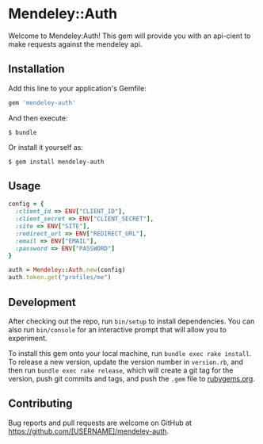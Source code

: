 # Mendeley::Auth

Welcome to Mendeley:Auth! This gem will provide you with an api-cient to make requests against the mendeley api.

## Installation

Add this line to your application's Gemfile:

```ruby
gem 'mendeley-auth'
```

And then execute:

    $ bundle

Or install it yourself as:

    $ gem install mendeley-auth

## Usage

```ruby
config = {
  :client_id => ENV["CLIENT_ID"],
  :client_secret => ENV["CLIENT_SECRET"],
  :site => ENV["SITE"],
  :redirect_url => ENV["REDIRECT_URL"],
  :email => ENV["EMAIL"],
  :password => ENV["PASSWORD"]
}

auth = Mendeley::Auth.new(config)
auth.token.get("profiles/me")
```

## Development

After checking out the repo, run `bin/setup` to install dependencies. You can also run `bin/console` for an interactive prompt that will allow you to experiment.

To install this gem onto your local machine, run `bundle exec rake install`. To release a new version, update the version number in `version.rb`, and then run `bundle exec rake release`, which will create a git tag for the version, push git commits and tags, and push the `.gem` file to [rubygems.org](https://rubygems.org).

## Contributing

Bug reports and pull requests are welcome on GitHub at https://github.com/[USERNAME]/mendeley-auth.
